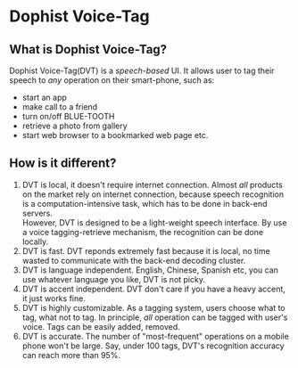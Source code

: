Dophist Voice-Tag
===

What is Dophist Voice-Tag?
---
Dophist Voice-Tag(DVT) is a *speech-based* UI. It allows user to tag their speech to *any* operation on their smart-phone, such as:
* start an app
* make call to a friend
* turn on/off BLUE-TOOTH
* retrieve a photo from gallery
* start web browser to a bookmarked web page
etc.

How is it different?
---
1. DVT is local, it doesn't require internet connection.
    Almost *all* products on the market rely on internet connection, because speech recognition is a computation-intensive task, which has to be done in back-end servers.  
    However, DVT is designed to be a light-weight speech interface.  By use a voice tagging-retrieve mechanism, the recognition can be done locally.
2. DVT is fast.
    DVT reponds extremely fast because it is local, no time wasted to communicate with the back-end decoding cluster.
3. DVT is language independent.
    English, Chinese, Spanish etc, you can use whatever language you like, DVT is not picky.
4. DVT is accent independent.
    DVT don't care if you have a heavy accent, it just works fine.
5. DVT is highly customizable.
    As a tagging system, users choose what to tag, what not to tag.  In principle, *all* operation can be tagged with user's voice.  Tags can be easily added, removed.
6. DVT is accurate.
    The number of "most-frequent" operations on a mobile phone won't be large.  Say, under 100 tags, DVT's recognition accuracy can reach more than 95%.
